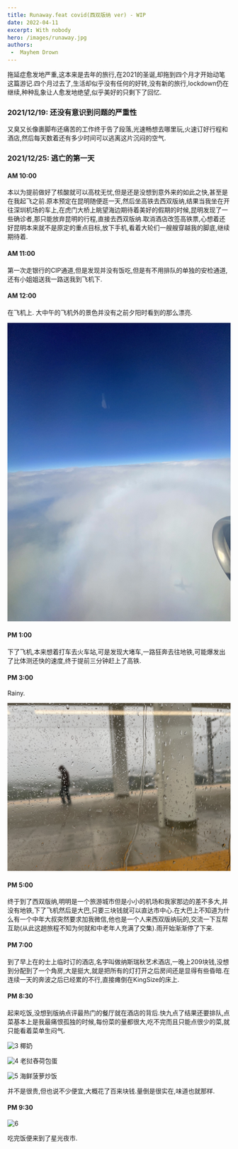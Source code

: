 ```yaml
---
title: Runaway.feat covid(西双版纳 ver) - WIP
date: 2022-04-11
excerpt: With nobody
hero: /images/runaway.jpg
authors:
 -  Mayhem Drown
---
```


拖延症愈发地严重,这本来是去年的旅行,在2021的圣诞,却拖到四个月才开始动笔这篇游记.四个月过去了,生活却似乎没有任何的好转,没有新的旅行,lockdown仍在继续,种种乱象让人愈发地绝望,似乎美好的只剩下了回忆.

### 2021/12/19: 还没有意识到问题的严重性

又臭又长像裹脚布还痛苦的工作终于告了段落,光速畅想去哪里玩,火速订好行程和酒店,然后每天数着还有多少时间可以逃离这片沉闷的空气.

### 2021/12/25: 逃亡的第一天

#### AM 10:00

本以为提前做好了核酸就可以高枕无忧,但是还是没想到意外来的如此之快,甚至是在我起飞之前.原本预定在昆明随便逛一天,然后坐高铁去西双版纳,结果当我坐在开往深圳机场的车上,在虎门大桥上眺望海边期待着美好的假期的时候,昆明发现了一些确诊者,那只能放弃昆明的行程,直接去西双版纳.取消酒店改签高铁票,心想着还好昆明本来就不是原定的重点目标,放下手机,看着大轮们一艘艘穿越我的脚底,继续期待着.

#### AM 11:00

第一次走银行的CIP通道,但是发现并没有饭吃,但是有不用排队的单独的安检通道,还有小姐姐送我一路送我到飞机下.

#### AM 12:00

在飞机上.
大中午的飞机外的景色并没有之前夕阳时看到的那么漂亮.

![1](images/1.jpg)

#### PM 1:00

下了飞机,本来想着打车去火车站,可是发现大堵车,一路狂奔去往地铁,可能爆发出了比体测还快的速度,终于提前三分钟赶上了高铁.

#### PM 3:00

Rainy.

![2](images/2.png)

#### PM 5:00

终于到了西双版纳,明明是一个旅游城市但是小小的机场和我家那边的差不多大,并没有地铁,下了飞机然后是大巴,只要三块钱就可以直达市中心.在大巴上不知道为什么有一个中年大叔突然要求加我微信,他也是一个人来西双版纳玩的,交流一下互帮互助(从此这趟旅程不知为何就和中老年人充满了交集).雨开始渐渐停了下来.

#### PM 7:00

到了早上在的士上临时订的酒店,名字叫做纳斯瑞秋艺术酒店,一晚上209块钱,没想到分配到了一个角房,大是挺大,就是把所有的灯打开之后房间还是显得有些昏暗.在连续一天的奔波之后已经累的不行,直接瘫倒在KingSize的床上.

#### PM 8:30

起来吃饭,没想到版纳点评最热门的餐厅就在酒店的背后.快九点了结果还要排队,点菜基本上是我最痛恨孤独的时候,每份菜的量都很大,吃不完而且只能点很少的菜,就只能看着菜单生闷气.

![3](images/3.jpg)
椰奶

![4](images/4.jpg)
老挝舂荷包蛋

![5](images/5.jpg)
海鲜菠萝炒饭

并不是很贵,但也说不少便宜,大概花了百来块钱.量倒是很实在,味道也就那样.

#### PM 9:30

![6](images/6.jpg)

吃完饭便来到了星光夜市.